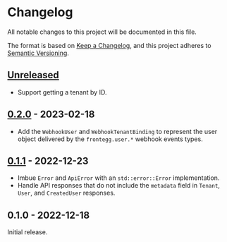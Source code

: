 # Changelog

All notable changes to this project will be documented in this file.

The format is based on [Keep a Changelog], and this project adheres to [Semantic
Versioning].

<!-- #release:next-header -->

## [Unreleased] <!-- #release:date -->

* Support getting a tenant by ID.

## [0.2.0] - 2023-02-18

* Add the `WebhookUser` and `WebhookTenantBinding` to represent the user object
  delivered by the `frontegg.user.*` webhook events types.

## [0.1.1] - 2022-12-23

* Imbue `Error` and `ApiError` with an `std::error::Error` implementation.
* Handle API responses that do not include the `metadata` field in `Tenant`,
  `User`, and `CreatedUser` responses.

## 0.1.0 - 2022-12-18

Initial release.

<!-- #release:next-url -->
[Unreleased]: https://github.com/MaterializeInc/rust-frontegg/compare/v0.2.0...HEAD
[0.2.0]: https://github.com/MaterializeInc/rust-frontegg/compare/v0.1.1...v0.2.0
[0.1.1]: https://github.com/MaterializeInc/rust-frontegg/compare/v0.1.0...v0.1.1
[0.1.0]: https://github.com/MaterializeInc/rust-frontegg/compare/v0.1.0...v0.1.0

[Keep a Changelog]: https://keepachangelog.com/en/1.0.0/
[Semantic Versioning]: https://semver.org/spec/v2.0.0.html
